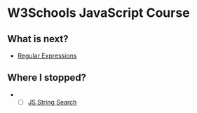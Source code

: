 # W3Schools JavaScript Course

## What is next?

* [Regular Expressions](https://javascript.info/regexp-introduction)

## Where I stopped?

- * [ ] [JS String Search](https://www.w3schools.com/js/js_string_search.asp)